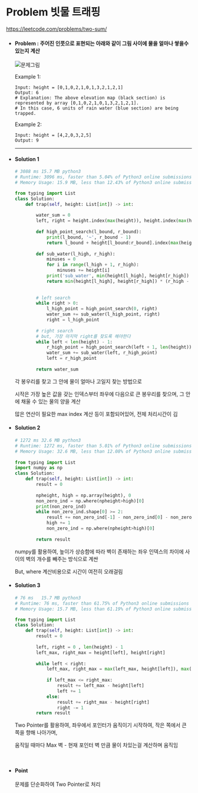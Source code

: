 # Problem 빗물 트래핑

https://leetcode.com/problems/two-sum/



- #### Problem : 주어진 인풋으로 표현되는 아래와 같이 그림 사이에 물을 얼마나 쌓을수 있는지 계산

  ![문제그림](https://assets.leetcode.com/uploads/2018/10/22/rainwatertrap.png)

  Example 1:

    ```
  Input: height = [0,1,0,2,1,0,1,3,2,1,2,1]
  Output: 6
   # Explanation: The above elevation map (black section) is represented by array [0,1,0,2,1,0,1,3,2,1,2,1]. 
   # In this case, 6 units of rain water (blue section) are being trapped.
    ```

    Example 2:

    ```
  Input: height = [4,2,0,3,2,5]
  Output: 9
    ```

  ----------------------------------------------------

  

- #### Solution 1

  ```python
  # 3088 ms	15.7 MB	python3
  # Runtime: 3096 ms, faster than 5.04% of Python3 online submissions for Trapping Rain Water.
  # Memory Usage: 15.9 MB, less than 12.43% of Python3 online submissions for Trapping Rain Water.
  
  from typing import List
  class Solution:
      def trap(self, height: List[int]) -> int:
          
          water_sum = 0
          left, right = height.index(max(height)), height.index(max(height))
          
          def high_point_search(l_bound, r_bound):
              print(l_bound, '~', r_bound - 1)
              return l_bound + height[l_bound:r_bound].index(max(height[l_bound:r_bound]))
              
          def sub_water(l_high, r_high):
              minuses = 0
              for i in range(l_high + 1, r_high):
                  minuses += height[i]
              print('sub_water', min(height[l_high], height[r_high]) * (r_high - l_high - 1) - minuses)
              return min(height[l_high], height[r_high]) * (r_high - l_high - 1) - minuses
          
          
          # left search
          while right > 0:
              l_high_point = high_point_search(0, right)
              water_sum += sub_water(l_high_point, right)
              right = l_high_point
          
          # right search 
          # but, 가장 마지막 right를 찾도록 해야한다 
          while left < len(height) - 1:
              r_high_point = high_point_search(left + 1, len(height))
              water_sum += sub_water(left, r_high_point)
              left = r_high_point
          
          return water_sum
  ```

  각 봉우리를 찾고 그 안에 물이 얼마나 고일지 찾는 방법으로 

  시작은 가장 높은 값을 갖는 인덱스부터 좌우에 다음으로 큰 봉우리를 찾으며, 그 안에 채울 수 있는 물의 양을 계산

  많은 연산이 필요한 max index 계산 등이 포함되어있어, 전체 처리시간이 김

  

- #### Solution 2

  ```python
  # 1272 ms	32.6 MB	python3
  # Runtime: 1272 ms, faster than 5.01% of Python3 online submissions for Trapping Rain Water.
  # Memory Usage: 32.6 MB, less than 12.08% of Python3 online submissions for Trapping Rain Water.
      
  from typing import List
  import numpy as np
  class Solution:
      def trap(self, height: List[int]) -> int:
          result = 0
          
          npheight, high = np.array(height), 0
          non_zero_ind = np.where(npheight>high)[0]
          print(non_zero_ind)
          while non_zero_ind.shape[0] >= 2:
              result += non_zero_ind[-1] - non_zero_ind[0] - non_zero_ind.shape[0] + 1
              high += 1
              non_zero_ind = np.where(npheight>high)[0]
              
          return result
  ```
  
  numpy를 활용하여, 높이가 상승함에 따라 벽이 존재하는 좌우 인덱스의 차이에 사이의 벽의 개수를 빼주는 방식으로 계싼
  
  But, where 계산비용으로 시간이 여전히 오래걸림 
  
  

- #### Solution 3

  ```python
  # 76 ms	15.7 MB	python3
  # Runtime: 76 ms, faster than 61.75% of Python3 online submissions for Trapping Rain Water.
  # Memory Usage: 15.7 MB, less than 61.19% of Python3 online submissions for Trapping Rain Water.
  
  from typing import List
  class Solution:
      def trap(self, height: List[int]) -> int:
          result = 0
          
          left, right = 0 , len(height) - 1
          left_max, right_max = height[left], height[right]
          
          while left < right:
              left_max, right_max = max(left_max, height[left]), max(right_max, height[right])
              
              if left_max <= right_max:
                  result += left_max - height[left]
                  left += 1
              else:
                  result += right_max - height[right]
                  right -= 1
          return result
  ```

  Two Pointer를 활용하여, 좌우에서 포인터가 움직이기 시작하여, 작은 쪽에서 큰 쪽을 향해 나아가며,

  움직일 때마다 Max 벽 - 현재 포인터 벽 만큼 물이 차있는걸 계산하며 움직임 

​    

- #### Point

  문제를 단순화하여 Two Pointer로 처리 